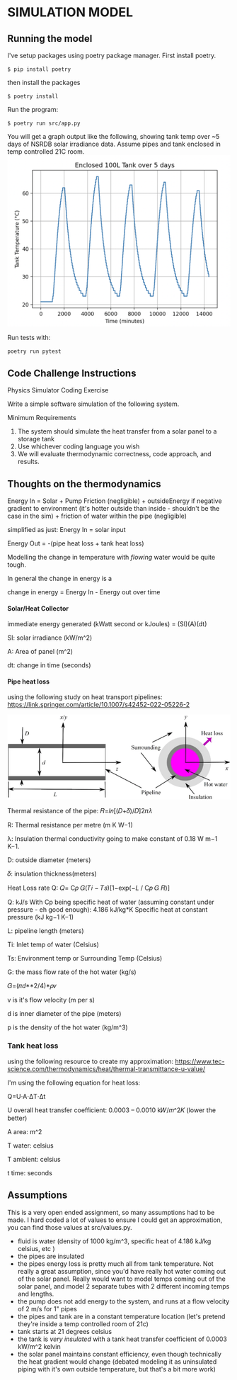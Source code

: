 # SIMULATION MODEL

## Running the model

I've setup packages using poetry package manager. First install poetry.

```
$ pip install poetry
```

then install the packages

```
$ poetry install
```

Run the program:

```
$ poetry run src/app.py
```

You will get a graph output like the following, showing tank temp over ~5 days of
NSRDB solar irradiance data. Assume pipes and tank enclosed in temp controlled 21C room.
![tank temp graph](tank_temp_graph.png)

Run tests with:

```
poetry run pytest
```

## Code Challenge Instructions

Physics Simulator Coding Exercise

Write a simple software simulation of the following system.

Minimum Requirements

1. The system should simulate the heat transfer from a solar panel to a storage tank
2. Use whichever coding language you wish
3. We will evaluate thermodynamic correctness, code approach, and results.

## Thoughts on the thermodynamics

Energy In = Solar + Pump Friction (negligible) + outsideEnergy if negative gradient to environment (it's hotter outside than inside - shouldn't be the case in the sim) + friction of water within the pipe (negligible)

simplified as just: Energy In = solar input

Energy Out = -(pipe heat loss + tank heat loss)

Modelling the change in temperature with _flowing_ water would be quite tough.

In general the change in energy is a

change in energy = Energy In - Energy out over time

#### Solar/Heat Collector

immediate energy generated (kWatt second or kJoules) = (SI)(A)(dt)

SI: solar irradiance (kW/m^2)

A: Area of panel (m^2)

dt: change in time (seconds)

#### Pipe heat loss

using the following study on heat transport pipelines:
https://link.springer.com/article/10.1007/s42452-022-05226-2

![pipe heat loss image](pipe-heat-loss.png)

Thermal resistance of the pipe:
𝑅=𝑙𝑛[(𝐷+𝛿)/𝐷]2𝜋𝜆

R: Thermal resistance per metre (m K W−1)

λ: Insulation thermal conductivity going to make constant of 0.18 W m−1 K−1.

D: outside diameter (meters)

𝛿: insulation thickness(meters)

Heat Loss rate Q:
𝑄= C𝑝 𝐺(𝑇𝑖 − 𝑇𝑠)[1−exp(−𝐿 / C𝑝 𝐺 𝑅)]

Q: kJ/s
With Cp being specific heat of water (assuming constant under pressure - eh good enough): 4.186 kJ/kg\*K
Specific heat at constant pressure (kJ kg−1 K−1)

L: pipeline length (meters)

Ti: Inlet temp of water (Celsius)

Ts: Environment temp or Surrounding Temp (Celsius)

G: the mass flow rate of the hot water (kg/s)

𝐺=(𝜋𝑑\**2/4)*𝜌𝑣

v is it's flow velocity (m per s)

d is inner diameter of the pipe (meters)

p is the density of the hot water (kg/m^3)

### Tank heat loss

using the following resource to create my approximation:
https://www.tec-science.com/thermodynamics/heat/thermal-transmittance-u-value/

I'm using the following equation for heat loss:

Q=U⋅A⋅ΔT⋅Δt

U overall heat transfer coefficient: 0.0003 – 0.0010 k𝑊/𝑚^2𝐾 (lower the better)

A area: m^2

T water: celsius

T ambient: celsius

t time: seconds

## Assumptions

This is a very open ended assignment, so many assumptions had to be made. I hard coded a lot of values to ensure I could get an approximation, you can find those values at src/values.py.

- fluid is water (density of 1000 kg/m^3, specific heat of 4.186 kJ/kg celsius, etc )
- the pipes are insulated
- the pipes energy loss is pretty much all from tank temperature. Not really a great assumption, since you'd have really hot water coming out of the solar panel. Really would want to model temps coming out of the solar panel, and model 2 separate tubes with 2 different incoming temps and lengths.
- the pump does not add energy to the system, and runs at a flow velocity of 2 m/s for 1" pipes
- the pipes and tank are in a constant temperature location (let's pretend they're inside a temp controlled room of 21c)
- tank starts at 21 degrees celsius
- the tank is _very insulated_ with a tank heat transfer coefficient of 0.0003 kW/m^2 kelvin
- the solar panel maintains constant efficiency, even though technically the heat gradient would change (debated modeling it as uninsulated piping with it's own outside temperature, but that's a bit more work)
